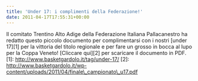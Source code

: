 ```yaml
---
title: 'Under 17: i complimenti della Federazione!'
date: 2011-04-17T17:55:31+00:00
---
```

Il comitato Trentino Alto Adige della Federazione Italiana Pallacanestro ha redatto questo piccolo documento per complimentarsi con i nostri \[under 17\]\[1\] per la vittoria del titolo regionale e per fare un grosso in bocca al lupo per la Coppa Veneto! \[Cliccare qui\]\[2\] per scaricare il documento in PDF. \[1\]: http://www.basketgardolo.it/tag/under-17/ \[2\]: http://www.basketgardolo.it/wp-content/uploads/2011/04/finale\_campionato\_u17.pdf